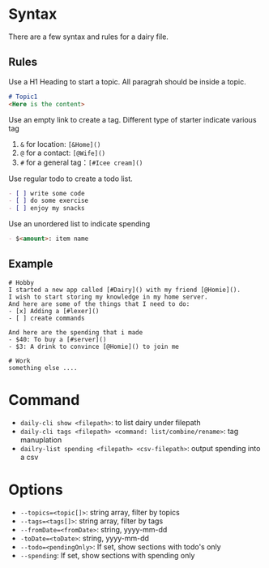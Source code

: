# Syntax

There are a few syntax and rules for a dairy file.

## Rules
Use a H1 Heading to start a topic. All paragrah should be inside a topic.
```markdown
# Topic1
<Here is the content>
```

Use an empty link to create a tag. Different type of starter indicate various tag
1. `&` for location: `[&Home]()`
2. `@` for a contact: `[@Wife]()`
3. `#` for a general tag：`[#Icee cream]()`

Use regular todo to create a todo list.
```markdown
- [ ] write some code
- [ ] do some exercise
- [ ] enjoy my snacks
```
Use an unordered list to indicate spending
```markdown
- $<amount>: item name
```

## Example
```
# Hobby
I started a new app called [#Dairy]() with my friend [@Homie]().
I wish to start storing my knowledge in my home server.
And here are some of the things that I need to do:
- [x] Adding a [#lexer]()
- [ ] create commands

And here are the spending that i made
- $40: To buy a [#server]()
- $3: A drink to convince [@Homie]() to join me

# Work
something else ....
```

# Command
* `daily-cli show <filepath>`: to list dairy under filepath 
* `daily-cli tags <filepath> <command: list/combine/rename>`: tag manuplation
* `dailry-list spending <filepath> <csv-filepath>`: output spending into a csv

# Options
* `--topics=<topic[]>`: string array, filter by topics
* `--tags=<tags[]>`: string array, filter by tags
* `--fromDate=<fromDate>`: string, yyyy-mm-dd
* `-toDate=<toDate>`: string, yyyy-mm-dd
* `--todo=<pendingOnly>`: If set, show sections with todo's only
* `--spending`: If set, show sections with spending only
